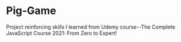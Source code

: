 # Pig-Game

Project reinforcing skills I learned from Udemy course--The Complete JavaScript Course 2021: From Zero to Expert!

